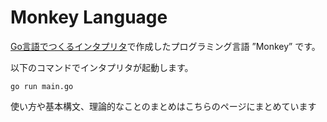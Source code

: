 # Monkey Language
[Go言語でつくるインタプリタ](https://www.oreilly.co.jp/books/9784873118222/)で作成したプログラミング言語 ”Monkey” です。

以下のコマンドでインタプリタが起動します。

```
go run main.go
```


使い方や基本構文、理論的なことのまとめはこちらのページにまとめています
